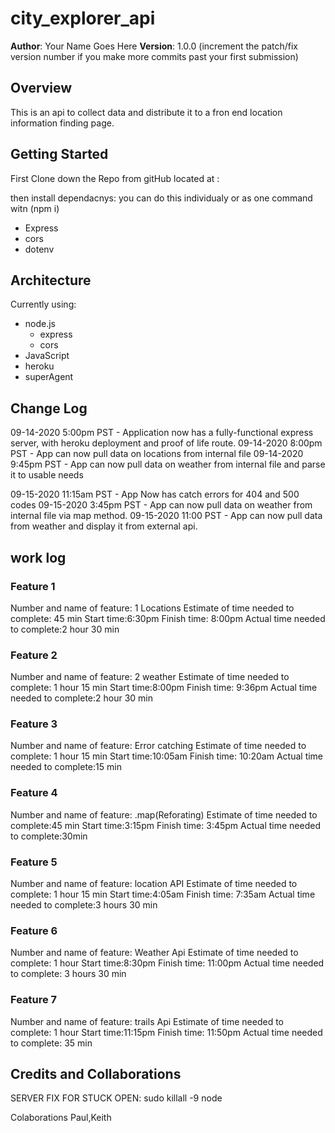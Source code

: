 # city_explorer_api

**Author**: Your Name Goes Here
**Version**: 1.0.0 (increment the patch/fix version number if you make more commits past your first submission)

## Overview

This is an api to collect data and distribute it to a fron end location information finding page.

## Getting Started

First Clone down the Repo from gitHub located at :

then install dependacnys:
you can do this individualy or as one command witn (npm i)

* Express
* cors
* dotenv

## Architecture

Currently using:

* node.js
  * express
  * cors
* JavaScript
* heroku
* superAgent

## Change Log

<!-- All times in PST-->

09-14-2020 5:00pm PST  - Application now has a fully-functional express server, with heroku deployment and proof of life route.
09-14-2020 8:00pm PST  - App can now pull data on locations from internal file
09-14-2020 9:45pm PST  - App can now pull data on weather from internal file and parse it to usable needs

09-15-2020 11:15am PST  - App Now has catch errors for 404 and 500 codes
09-15-2020 3:45pm PST  - App can now pull data on weather from internal file via map method.
09-15-2020 11:00 PST - App can now pull data from weather and display it from external api.


## work log


### Feature 1

  Number and name of feature: 1 Locations
  Estimate of time needed to complete: 45 min
  Start time:6:30pm
  Finish time: 8:00pm
  Actual time needed to complete:2 hour 30 min

### Feature 2

  Number and name of feature: 2 weather
  Estimate of time needed to complete: 1 hour 15 min
  Start time:8:00pm
  Finish time: 9:36pm
  Actual time needed to complete:2 hour 30 min

### Feature 3

Number and name of feature: Error catching
Estimate of time needed to complete: 1 hour 15 min
Start time:10:05am
Finish time: 10:20am
Actual time needed to complete:15 min

### Feature 4

Number and name of feature: .map(Reforating)
Estimate of time needed to complete:45 min
Start time:3:15pm
Finish time: 3:45pm
Actual time needed to complete:30min

### Feature 5

Number and name of feature: location API
Estimate of time needed to complete: 1 hour 15 min
Start time:4:05am
Finish time: 7:35am
Actual time needed to complete:3 hours 30 min

### Feature 6

Number and name of feature: Weather Api
Estimate of time needed to complete: 1 hour
Start time:8:30pm
Finish time: 11:00pm
Actual time needed to complete: 3 hours 30 min

### Feature 7

Number and name of feature: trails Api
Estimate of time needed to complete: 1 hour
Start time:11:15pm
Finish time: 11:50pm
Actual time needed to complete: 35 min

## Credits and Collaborations

SERVER FIX FOR STUCK OPEN:
sudo killall -9 node

Colaborations Paul,Keith
